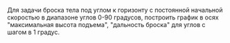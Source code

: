 Для задачи броска тела под углом к горизонту с постоянной начальной скоростью в диапазоне углов 0-90 градусов, построить график в осях "максимальная высота подъема", "дальность броска" для углов с шагом в 1 градус.